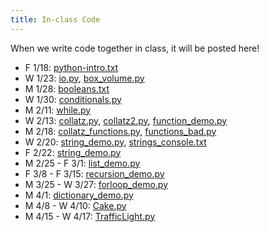 ```yaml
---
title: In-class Code
---
```


When we write code together in class, it will be posted here!

* F 1/18: [python-intro.txt](static/python-intro.txt)
* W 1/23: [io.py](static/io.py), [box_volume.py](static/box_volume.py)
* M 1/28: [booleans.txt](static/booleans.txt)
* W 1/30: [conditionals.py](static/conditionals.py)
* M 2/11: [while.py](static/while.py)
* W 2/13: [collatz.py](static/collatz.py), [collatz2.py](static/collatz2.py), [function_demo.py](static/function_demo.py)
* M 2/18: [collatz_functions.py](static/collatz_functions.py), [functions_bad.py](static/functions_bad.py)
* W 2/20: [string_demo.py](static/string_demo.py), [strings_console.txt](static/strings_console.txt)
* F 2/22: [string_demo.py](static/string_demo.py)
* M 2/25 - F 3/1: [list_demo.py](static/list_demo.py)
* F 3/8 - F 3/15: [recursion_demo.py](static/recursion_demo.py)
* M 3/25 - W 3/27: [forloop_demo.py](static/forloop_demo.py)
* M 4/1: [dictionary_demo.py](static/dictionary_demo.py)
* M 4/8 - W 4/10: [Cake.py](static/Cake.py)
* M 4/15 - W 4/17: [TrafficLight.py](static/TrafficLight.py)
